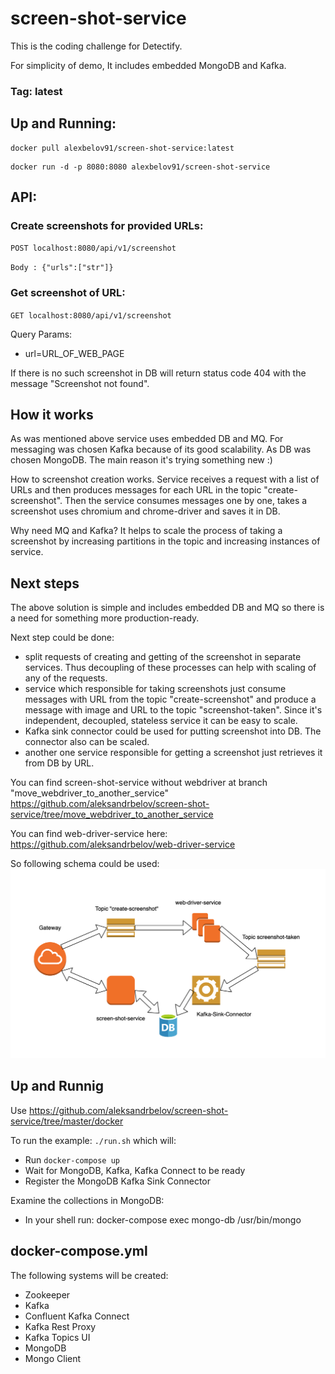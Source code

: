 # screen-shot-service
This is the coding challenge for Detectify.

For simplicity of demo, It includes embedded MongoDB and Kafka.

### Tag: latest

## Up and Running: 

```shell
docker pull alexbelov91/screen-shot-service:latest
```

```shell
docker run -d -p 8080:8080 alexbelov91/screen-shot-service
```

## API:
### Create screenshots for provided URLs: 
`POST localhost:8080/api/v1/screenshot`

`Body : {"urls":["str"]}`
### Get screenshot of URL:
`GET localhost:8080/api/v1/screenshot`

Query Params: 
* url=URL_OF_WEB_PAGE

If there is no such screenshot in DB will return status code 404 with the message "Screenshot not found".

## How it works
As was mentioned above service uses embedded DB and MQ. 
For messaging was chosen Kafka because of its good scalability.
As DB was chosen MongoDB. The main reason it's trying something new :)

How to screenshot creation works. Service receives a request with a list of URLs and then produces messages for each URL in the topic "create-screenshot". Then the service consumes messages one by one, takes a screenshot uses chromium and chrome-driver and saves it in DB.

Why need MQ and Kafka? It helps to scale the process of taking a screenshot by increasing partitions in the topic and increasing instances of service. 

## Next steps

The above solution is simple and includes embedded DB and MQ so there is a need for something more production-ready.

Next step could be done:
* split requests of creating and getting of the screenshot in separate services. Thus decoupling of these processes can help with scaling of any of the requests.
* service which responsible for taking screenshots just consume messages with URL from the topic "create-screenshot" and produce a message with image and URL to the topic "screenshot-taken". Since it's independent, decoupled, stateless service it can be easy to scale. 
* Kafka sink connector could be used for putting screenshot into DB. The connector also can be scaled.
* another one service responsible for getting a screenshot just retrieves it from DB by URL.

You can find screen-shot-service without webdriver at branch "move_webdriver_to_another_service"
https://github.com/aleksandrbelov/screen-shot-service/tree/move_webdriver_to_another_service

You can find web-driver-service here:
https://github.com/aleksandrbelov/web-driver-service

So following schema could be used:
![Schema](https://github.com/aleksandrbelov/screen-shot-service/blob/master/screenshot-schema.png)

## Up and Runnig
Use https://github.com/aleksandrbelov/screen-shot-service/tree/master/docker

To run the example: `./run.sh` which will:
  
  - Run `docker-compose up` 
  - Wait for MongoDB, Kafka, Kafka Connect to be ready
  - Register the MongoDB Kafka Sink Connector

Examine the collections in MongoDB:
  - In your shell run: docker-compose exec mongo-db /usr/bin/mongo

## docker-compose.yml

The following systems will be created:

  - Zookeeper
  - Kafka
  - Confluent Kafka Connect
  - Kafka Rest Proxy
  - Kafka Topics UI
  - MongoDB
  - Mongo Client

